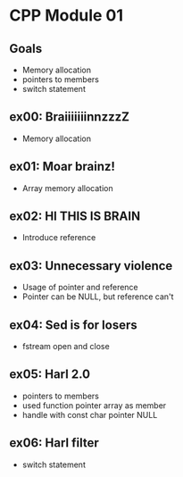 # CPP Module 01

## Goals
- Memory allocation
- pointers to members
- switch statement

## ex00: BraiiiiiiinnzzzZ
- Memory allocation

## ex01: Moar brainz!
- Array memory allocation

## ex02: HI THIS IS BRAIN
- Introduce reference

## ex03: Unnecessary violence
- Usage of pointer and reference
- Pointer can be NULL, but reference can't

## ex04: Sed is for losers
- fstream open and close

## ex05: Harl 2.0
- pointers to members
- used function pointer array as member
- handle with const char pointer NULL 

## ex06: Harl filter
- switch statement